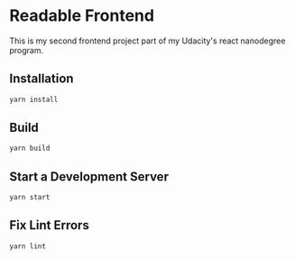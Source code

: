 # Readable Frontend

This is my second frontend project part of my Udacity's react nanodegree program.

## Installation
```bash
yarn install
```

## Build
```bash
yarn build
```

## Start a Development Server
```bash
yarn start
```

## Fix Lint Errors
```bash
yarn lint
```
